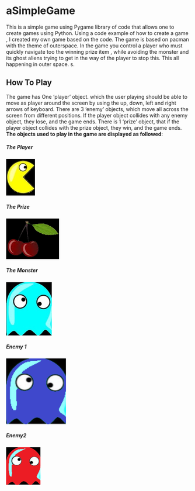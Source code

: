 # aSimpleGame
This is a simple game using Pygame library of code that allows one to create  games using Python. Using  a code example of how to create a game , I  created my own game based on the code. The game is based on pacman with the theme of outerspace. In the game you control a player who must quickly navigate too the winning prize item , while avoiding the monster and its ghost aliens trying to get in the way of the player to stop this. This all happening in outer space. s. 

## How To Play
The game has One ‘player’ object. which the user playing should be able to move as player around the screen by using the up, down, left and right arrows of keyboard. There are 3 ‘enemy’ objects, which move all across the
screen from different positions. If the player object collides with any enemy object, they lose, and the game ends. There is 1 ‘prize’ object, that if the player object collides with the prize object, they win, and the game ends.
**The objects  used to play in the game are displayed as followed**:
   ##### The Player
   ![Image of Player](player.jpg)
   ##### The Prize
   ![Image of prize](pri.png)
   ##### The Monster
   ![Image of monster enemy](monster.jpg)
   ##### Enemy 1
   ![Image of enemy1](enemey1.png)
   ##### Enemy2
   ![Image of enemy2](enemy2.png)
